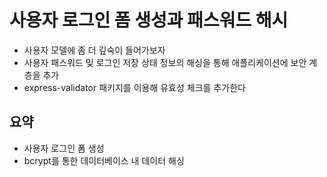 # 사용자 로그인 폼 생성과 패스워드 해시

- 사용자 모델에 좀 더 깊숙이 들어가보자
- 사용자 패스워드 및 로그인 저장 상태 정보의 해싱을 통해 애플리케이션에 보안 계층을 추가
- express-validator 패키지를 이용해 유효성 체크를 추가한다

## 요약

- 사용자 로그인 폼 생성
- bcrypt를 통한 데이터베이스 내 데이터 해싱
